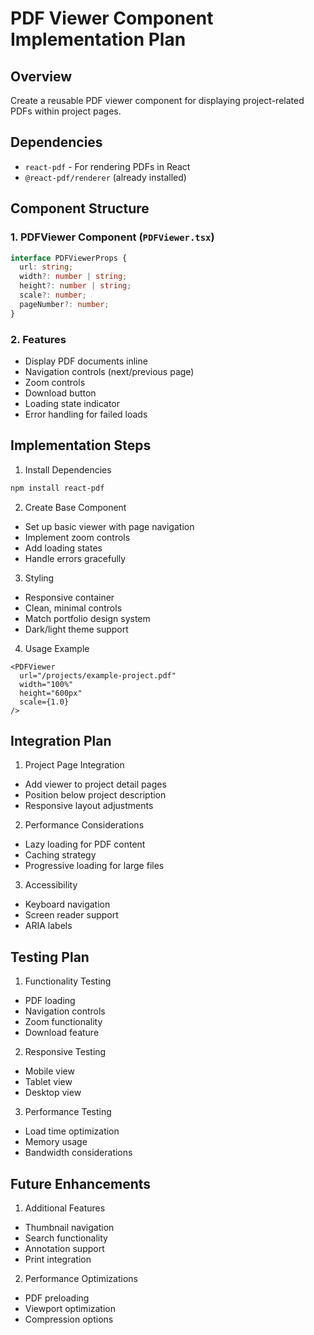 # PDF Viewer Component Implementation Plan

## Overview
Create a reusable PDF viewer component for displaying project-related PDFs within project pages.

## Dependencies
- `react-pdf` - For rendering PDFs in React
- `@react-pdf/renderer` (already installed)

## Component Structure

### 1. PDFViewer Component (`PDFViewer.tsx`)
```typescript
interface PDFViewerProps {
  url: string;
  width?: number | string;
  height?: number | string;
  scale?: number;
  pageNumber?: number;
}
```

### 2. Features
- Display PDF documents inline
- Navigation controls (next/previous page)
- Zoom controls
- Download button
- Loading state indicator
- Error handling for failed loads

## Implementation Steps

1. Install Dependencies
```bash
npm install react-pdf
```

2. Create Base Component
- Set up basic viewer with page navigation
- Implement zoom controls
- Add loading states
- Handle errors gracefully

3. Styling
- Responsive container
- Clean, minimal controls
- Match portfolio design system
- Dark/light theme support

4. Usage Example
```tsx
<PDFViewer 
  url="/projects/example-project.pdf"
  width="100%"
  height="600px"
  scale={1.0}
/>
```

## Integration Plan

1. Project Page Integration
- Add viewer to project detail pages
- Position below project description
- Responsive layout adjustments

2. Performance Considerations
- Lazy loading for PDF content
- Caching strategy
- Progressive loading for large files

3. Accessibility
- Keyboard navigation
- Screen reader support
- ARIA labels

## Testing Plan

1. Functionality Testing
- PDF loading
- Navigation controls
- Zoom functionality
- Download feature

2. Responsive Testing
- Mobile view
- Tablet view
- Desktop view

3. Performance Testing
- Load time optimization
- Memory usage
- Bandwidth considerations

## Future Enhancements

1. Additional Features
- Thumbnail navigation
- Search functionality
- Annotation support
- Print integration

2. Performance Optimizations
- PDF preloading
- Viewport optimization
- Compression options 